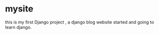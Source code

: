 # mysite
 this is my first Django project ,
 a django blog website started and going to learn django.
